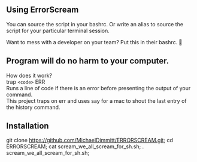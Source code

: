 ## Using ErrorScream
You can source the script in your bashrc.
Or write an alias to source the script for your particular terminal session.

Want to mess with a developer on your team? Put this in their bashrc. 🤡 

## Program will do no harm to your computer.
How does it work?
<br/>trap `<code>` ERR
<br/>Runs a line of code if there is an error before presenting the output of your command.
<br/>This project traps on err and uses say for a mac to shout the last entry of the history command.

## Installation
git clone https://github.com/MichaelDimmitt/ERRORSCREAM.git;
cd ERRORSCREAM;
cat scream_we_all_scream_for_sh.sh;
. scream_we_all_scream_for_sh.sh;
